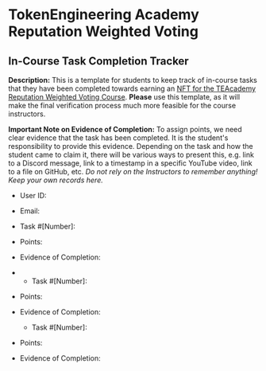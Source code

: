 # TokenEngineering Academy Reputation Weighted Voting
## In-Course Task Completion Tracker

**Description:** This is a template for students to keep track of in-course tasks that they have been completed towards earning an [NFT for the TEAcademy Reputation Weighted Voting Course](https://github.com/TE-Academy/Reputation-Weighted-Voting/blob/main/nft-information.md). **Please** use this template, as it will make the final verification process much more feasible for the course instructors. 

**Important Note on Evidence of Completion:** To assign points, we need clear evidence that the task has been completed. It is the student's responsibility to provide this evidence. Depending on the task and how the student came to claim it, there will be various ways to present this, e.g. link to a Discord message, link to a timestamp in a specific YouTube video, link to a file on GitHub, etc. *Do not rely on the Instructors to remember anything! Keep your own records here.*

* User ID:
* Email:

* Task #[Number]:
* Points:
* Evidence of Completion:

* * Task #[Number]:
* Points:
* Evidence of Completion:

  * Task #[Number]:
* Points:
* Evidence of Completion:




